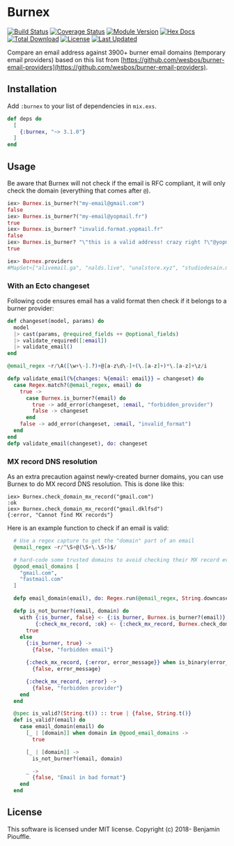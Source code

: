 # Burnex

<!--MDOC !-->

[![Build Status](https://github.com/Betree/burnex/workflows/Test/badge.svg)](https://github.com/Betree/burnex/actions)
[![Coverage Status](https://coveralls.io/repos/github/Betree/burnex/badge.svg?branch=master)](https://coveralls.io/github/Betree/burnex?branch=master)
[![Module Version](https://img.shields.io/hexpm/v/burnex.svg)](https://hex.pm/packages/burnex)
[![Hex Docs](https://img.shields.io/badge/hex-docs-lightgreen.svg)](https://hexdocs.pm/burnex/)
[![Total Download](https://img.shields.io/hexpm/dt/burnex.svg)](https://hex.pm/packages/burnex)
[![License](https://img.shields.io/hexpm/l/burnex.svg)](https://hex.pm/packages/burnex)
[![Last Updated](https://img.shields.io/github/last-commit/Betree/burnex.svg)](https://github.com/Betree/burnex/commits/master)

Compare an email address against 3900+ burner email domains (temporary email
providers) based on this list from
[https://github.com/wesbos/burner-email-providers](https://github.com/wesbos/burner-email-providers).

## Installation

Add `:burnex` to your list of dependencies in `mix.exs`.

```elixir
def deps do
  [
    {:burnex, "~> 3.1.0"}
  ]
end
```

## Usage

Be aware that Burnex will not check if the email is RFC compliant, it will only
check the domain (everything that comes after `@`).

```elixir
iex> Burnex.is_burner?("my-email@gmail.com")
false
iex> Burnex.is_burner?("my-email@yopmail.fr")
true
iex> Burnex.is_burner? "invalid.format.yopmail.fr"
false
iex> Burnex.is_burner? "\"this is a valid address! crazy right ?\"@yopmail.fr"
true

iex> Burnex.providers
#MapSet<["alivemail.ga", "nalds.live", "unalstore.xyz", "studiodesain.me", "betofis111.com", "gehu.site", "6q70sdpgjzm2irltn.tk", "zomg.info", "spingenie.org", "analyticalwe.us", "dickwangdong.net", "ezzzi.com", "caroil-promo.xyz", "enfsmq2wel.cf", "eagleinbox.com", "hikeeastcoasttrail.com", "indumento.club", "ro-na.com", "freebeautyofsweden.se", "gratislink.net", "bluetree.holiday", "alamedahomealarm.com", "waredbarn.com", "letslearnarduino.com", "folderiowa.com", "ufcticket.ru", "iqsfu65qbbkrioew.tk", "guzzthickfull.tk", "stanmody.ga", "erothde.gq", "nat4.us", "vnuova.icu", "wertuoicikax8.site", "0nedrive.ml", "tarjetasdecredito.company", "0374445.com", "lottoegg.live", "698424.com", "dfet356ads1.ml", "d9jdnvyk1m6audwkgm.tk", "rc94stgoffreg1.com", "langleyrecord.org", "mailed.ro", "sltmail.com", "dogfishmail.com", "vologdalestopprom.ru", "gnomebots.com", "cu8wzkanv7.cf", "czaresy.info", "7p6kz0omk2kb6fs8lst.tk", ...]>
```

### With an Ecto changeset

Following code ensures email has a valid format then check if it belongs to a burner provider:

```elixir
def changeset(model, params) do
  model
  |> cast(params, @required_fields ++ @optional_fields)
  |> validate_required([:email])
  |> validate_email()
end

@email_regex ~r/\A([\w+\-].?)+@[a-z\d\-]+(\.[a-z]+)*\.[a-z]+\z/i

defp validate_email(%{changes: %{email: email}} = changeset) do
  case Regex.match?(@email_regex, email) do
    true ->
      case Burnex.is_burner?(email) do
        true -> add_error(changeset, :email, "forbidden_provider")
        false -> changeset
      end
    false -> add_error(changeset, :email, "invalid_format")
  end
end
defp validate_email(changeset), do: changeset
```

### MX record DNS resolution

As an extra precaution against newly-created burner domains,
you can use Burnex to do MX record DNS resolution.
This is done like this:

```
iex> Burnex.check_domain_mx_record("gmail.com")
:ok
iex> Burnex.check_domain_mx_record("gmail.dklfsd")
{:error, "Cannot find MX records"}
```

Here is an example function to check if an email is valid:

```elixir
  # Use a regex capture to get the "domain" part of an email
  @email_regex ~r/^\S+@(\S+\.\S+)$/

  # hard-code some trusted domains to avoid checking their MX record every time
  @good_email_domains [
    "gmail.com",
    "fastmail.com"
  ]

  defp email_domain(email), do: Regex.run(@email_regex, String.downcase(email))

  defp is_not_burner?(email, domain) do
    with {:is_burner, false} <- {:is_burner, Burnex.is_burner?(email)},
         {:check_mx_record, :ok} <- {:check_mx_record, Burnex.check_domain_mx_record(domain)} do
      true
    else
      {:is_burner, true} ->
        {false, "forbidden email"}

      {:check_mx_record, {:error, error_message}} when is_binary(error_message) ->
        {false, error_message}

      {:check_mx_record, :error} ->
        {false, "forbidden provider"}
    end
  end

  @spec is_valid?(String.t()) :: true | {false, String.t()}
  def is_valid?(email) do
    case email_domain(email) do
      [_ | [domain]] when domain in @good_email_domains ->
        true

      [_ | [domain]] ->
        is_not_burner?(email, domain)

      _ ->
        {false, "Email in bad format"}
    end
  end
```

## License

This software is licensed under MIT license. Copyright (c) 2018- Benjamin Piouffle.
